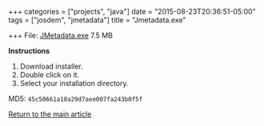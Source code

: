 +++
categories = ["projects", "java"]
date = "2015-08-23T20:36:51-05:00"
tags = ["josdem", "jmetadata"]
title = "Jmetadata.exe"

+++
File: [JMetadata.exe](https://mega.nz/#!dYYxxLpZ!mABh1_uAKPrlO7f9ttMCyJhZyItby-lTF_LcnxXwaUs) 7.5 MB

**Instructions**

1. Download installer.
2. Double click on it.
3. Select your installation directory.

MD5: `45c50661a10a29d7aee007fa243b0f5f`

[Return to the main article](/jmetadata/jmetadata)



